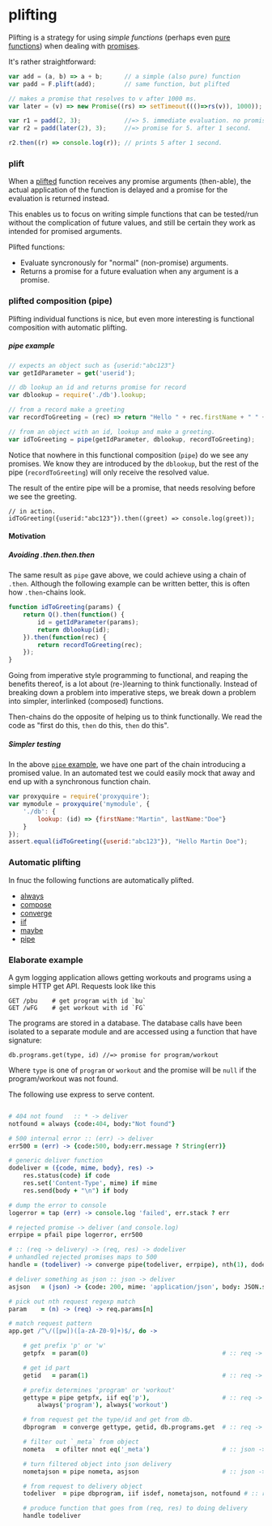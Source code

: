 plifting
========

Plifting is a strategy for using *simple functions* (perhaps even
[pure functions][puref]) when dealing with [promises][proms].

It's rather straightforward:

```javascript
var add = (a, b) => a + b;      // a simple (also pure) function
var padd = F.plift(add);        // same function, but plifted

// makes a promise that resolves to v after 1000 ms.
var later = (v) => new Promise((rs) => setTimeout((()=>rs(v)), 1000));

var r1 = padd(2, 3);            //=> 5. immediate evaluation. no promise.
var r2 = padd(later(2), 3);     //=> promise for 5. after 1 second.

r2.then((r) => console.log(r)); // prints 5 after 1 second.
```


### plift

When a [plifted](api.md#plift) function receives any promise arguments
(then-able), the actual application of the function is delayed and a
promise for the evaluation is returned instead.

This enables us to focus on writing simple functions that can be
tested/run without the complication of future values, and still be
certain they work as intended for promised arguments.

Plifted functions:

* Evaluate syncronously for "normal" (non-promise) arguments.
* Returns a promise for a future evaluation when any argument is a
  promise.


### plifted composition (pipe)

Plifting individual functions is nice, but even more interesting is
functional composition with automatic plifting.

##### pipe example

```javascript
// expects an object such as {userid:"abc123"}
var getIdParameter = get('userid');

// db lookup an id and returns promise for record
var dblookup = require('./db').lookup;

// from a record make a greeting
var recordToGreeting = (rec) => return "Hello " + rec.firstName + " " + rec.lastName;

// from an object with an id, lookup and make a greeting.
var idToGreeting = pipe(getIdParameter, dblookup, recordToGreeting);
```

Notice that nowhere in this functional composition (`pipe`) do we see
any promises. We know they are introduced by the `dblookup`, but the
rest of the pipe (`recordToGreeting`) will only receive the resolved
value.

The result of the entire pipe will be a promise, that needs resolving
before we see the greeting.

```
// in action.
idToGreeting({userid:"abc123"}).then((greet) => console.log(greet));
```

#### Motivation

##### Avoiding .then.then.then

The same result as `pipe` gave above, we could achieve using a chain
of `.then`. Although the following example can be written better, this
is often how `.then`-chains look.

```javascript
function idToGreeting(params) {
    return Q().then(function() {
        id = getIdParameter(params);
        return dblookup(id);
    }).then(function(rec) {
        return recordToGreeting(rec);
    });
}
```

Going from imperative style programming to functional, and reaping the
benefits thereof, is a lot about (re-)learning to think
functionally. Instead of breaking down a problem into imperative steps, we
break down a problem into simpler, interlinked (composed) functions.

Then-chains do the opposite of helping us to think functionally. We
read the code as "first do this, `then` do this, `then` do this".

##### Simpler testing

In the above [`pipe` example](#pipe-example), we have one part of the
chain introducing a promised value. In an automated test we could
easily mock that away and end up with a synchronous function chain.

```javascript
var proxyquire = require('proxyquire');
var mymodule = proxyquire('mymodule', {
    './db': {
        lookup: (id) => {firstName:"Martin", lastName:"Doe"}
    }
});
assert.equal(idToGreeting({userid:"abc123"}), "Hello Martin Doe");
```


### Automatic plifting

In fnuc the following functions are automatically plifted.

* [always](api.md#always)
* [compose](api.md#compose)
* [converge](api.md#converge)
* [iif](api.md#iif)
* [maybe](api.md#maybe)
* [pipe](api.md#pipe)


### Elaborate example

A gym logging application allows getting workouts and programs using a
simple HTTP get API. Requests look like this

```
GET /pbu    # get program with id `bu`
GET /wFG    # get workout with id `FG`
```

The programs are stored in a database. The database calls have been
isolated to a separate module and are accessed using a function that
have signature:

`db.programs.get(type, id) //=> promise for program/workout`

Where `type` is one of `program` or `workout` and the promise will be
`null` if the program/workout was not found.

The following use express to serve content.

```coffee

# 404 not found   :: * -> deliver
notfound = always {code:404, body:"Not found"}

# 500 internal error :: (err) -> deliver
err500 = (err) -> {code:500, body:err.message ? String(err)}

# generic deliver function
dodeliver = ({code, mime, body}, res) ->
    res.status(code) if code
    res.set('Content-Type', mime) if mime
    res.send(body + "\n") if body

# dump the error to console
logerror = tap (err) -> console.log 'failed', err.stack ? err

# rejected promise -> deliver (and console.log)
errpipe = pfail pipe logerror, err500

# :: (req -> delivery) -> (req, res) -> dodeliver
# unhandled rejected promises maps to 500
handle = (todeliver) -> converge pipe(todeliver, errpipe), nth(1), dodeliver

# deliver something as json :: json -> deliver
asjson   = (json) -> {code: 200, mime: 'application/json', body: JSON.stringify json}

# pick out nth request regexp match
param    = (n) -> (req) -> req.params[n]

# match request pattern
app.get /^\/([pw])([a-zA-Z0-9]+)$/, do ->

    # get prefix 'p' or 'w'
    getpfx  = param(0)                                     # :: req -> pfx

    # get id part
    getid   = param(1)                                     # :: req -> id

    # prefix determines 'program' or 'workout'
    gettype = pipe getpfx, iif eq('p'),                    # :: req -> type
        always('program'), always('workout')

    # from request get the type/id and get from db.
    dbprogram  = converge gettype, getid, db.programs.get  # :: req -> json

    # filter out `_meta` from object
    nometa   = ofilter nnot eq('_meta')                    # :: json -> json (without _meta)

    # turn filtered object into json delivery
    nometajson = pipe nometa, asjson                       # :: json -> deliver

    # from request to delivery object
    todeliver  = pipe dbprogram, iif isdef, nometajson, notfound # :: req -> deliver

    # produce function that goes from (req, res) to doing delivery
    handle todeliver
```


[puref]: https://en.wikipedia.org/wiki/Pure_function
[proms]: https://developer.mozilla.org/en-US/docs/Web/JavaScript/Reference/Global_Objects/Promise
